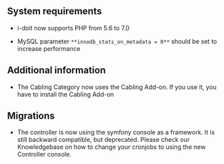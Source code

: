 System requirements
-------------------

*   i-doit now supports PHP from 5.6 to 7.0
    
*   MySQL parameter `**innodb_stats_on_metadata = 0**` should be set to increase performance
    

Additional information
----------------------

*   The Cabling Category now uses the Cabling Add-on. If you use it, you have to install the Cabling Add-on
    

Migrations
----------

*   The controller is now using the symfony console as a framework. It is still backward compatible, but deprecated. Please check our Knowledgebase on how to change your cronjobs to using the new Controller console.